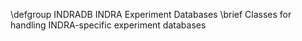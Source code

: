 \defgroup INDRADB INDRA Experiment Databases
\brief Classes for handling INDRA-specific experiment databases
